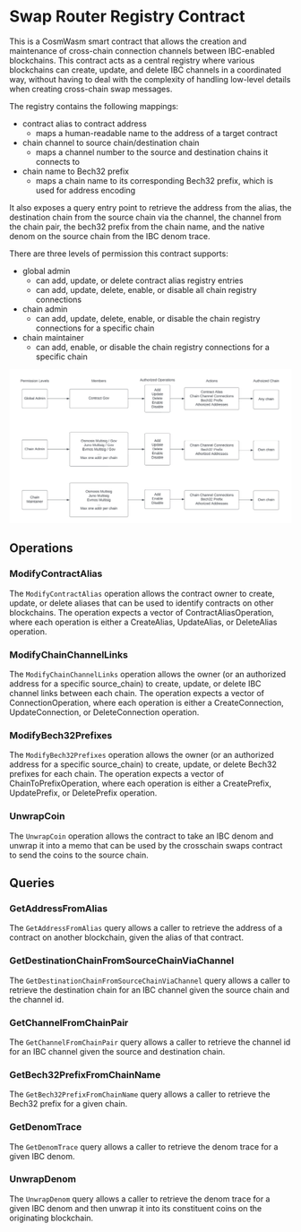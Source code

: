 # Swap Router Registry Contract

This is a CosmWasm smart contract that allows the creation and maintenance of cross-chain connection channels between IBC-enabled blockchains. This contract acts as a central registry where various blockchains can create, update, and delete IBC channels in a coordinated way, without having to deal with the complexity of handling low-level details when creating cross-chain swap messages.

The registry contains the following mappings:

- contract alias to contract address
  - maps a human-readable name to the address of a target contract
- chain channel to source chain/destination chain
  - maps a channel number to the source and destination chains it connects to
- chain name to Bech32 prefix
  - maps a chain name to its corresponding Bech32 prefix, which is used for address encoding

It also exposes a query entry point to retrieve the address from the alias, the destination chain from the source chain via the channel, the channel from the chain pair, the bech32 prefix from the chain name, and the native denom on the source chain from the IBC denom trace.

There are three levels of permission this contract supports:
- global admin
  - can add, update, or delete contract alias registry entries
  - can add, update, delete, enable, or disable all chain registry connections
- chain admin
  - can add, update, delete, enable, or disable the chain registry connections for a specific chain
- chain maintainer
  - can add, enable, or disable the chain registry connections for a specific chain

![](./xcs_regsitry_permission_chart.jpeg)

## Operations

### ModifyContractAlias

The `ModifyContractAlias` operation allows the contract owner to create, update, or delete aliases that can be used to identify contracts on other blockchains. The operation expects a vector of ContractAliasOperation, where each operation is either a CreateAlias, UpdateAlias, or DeleteAlias operation.

### ModifyChainChannelLinks

The `ModifyChainChannelLinks` operation allows the owner (or an authorized address for a specific source_chain) to create, update, or delete IBC channel links between each chain. The operation expects a vector of ConnectionOperation, where each operation is either a CreateConnection, UpdateConnection, or DeleteConnection operation.

### ModifyBech32Prefixes

The `ModifyBech32Prefixes` operation allows the owner (or an authorized address for a specific source_chain) to create, update, or delete Bech32 prefixes for each chain. The operation expects a vector of ChainToPrefixOperation, where each operation is either a CreatePrefix, UpdatePrefix, or DeletePrefix operation.

### UnwrapCoin

The `UnwrapCoin` operation allows the contract to take an IBC denom and unwrap it into a memo that can be used by the crosschain swaps contract to send the coins to the source chain.

## Queries

### GetAddressFromAlias

The `GetAddressFromAlias` query allows a caller to retrieve the address of a contract on another blockchain, given the alias of that contract.

### GetDestinationChainFromSourceChainViaChannel

The `GetDestinationChainFromSourceChainViaChannel` query allows a caller to retrieve the destination chain for an IBC channel given the source chain and the channel id.

### GetChannelFromChainPair

The `GetChannelFromChainPair` query allows a caller to retrieve the channel id for an IBC channel given the source and destination chain.

### GetBech32PrefixFromChainName

The `GetBech32PrefixFromChainName` query allows a caller to retrieve the Bech32 prefix for a given chain.

### GetDenomTrace

The `GetDenomTrace` query allows a caller to retrieve the denom trace for a given IBC denom.

### UnwrapDenom

The `UnwrapDenom` query allows a caller to retrieve the denom trace for a given IBC denom and then unwrap it into its constituent coins on the originating blockchain.
